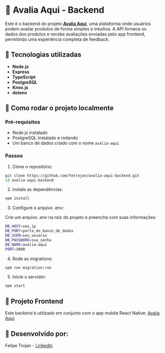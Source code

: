 # 🧠 Avalia Aqui - Backend

Este é o backend do projeto **[Avalia Aqui](https://github.com/fetrojan/avalia_aqui)**, uma plataforma onde usuários podem avaliar produtos de forma simples e intuitiva. A API fornece os dados dos produtos e recebe avaliações enviadas pelo app frontend, permitindo uma experiência completa de feedback.

## 🚀 Tecnologias utilizadas

- **Node.js**
- **Express**
- **TypeScript**
- **PostgreSQL**
- **Knex.js**
- **dotenv** 

## 🔧 Como rodar o projeto localmente

### Pré-requisitos

- Node.js instalado
- PostgreSQL instalado e rodando
- Um banco de dados criado com o nome `avalia-aqui`

### Passos

1. Clone o repositório:

```bash
git clone https://github.com/fetrojan/avalia-aqui-backend.git
cd avalia-aqui-backend
```
2. Instale as dependências:

```bash
npm install
```

3. Configure o arquivo .env:

Crie um arquivo .env na raiz do projeto e preencha com suas informações:

```bash
DB_HOST=seu_ip
DB_PORT=porta_do_banco_de_dados
DB_USER=seu_usuario
DB_PASSWORD=sua_senha
DB_NAME=avalia-aqui
PORT=3000
```

4. Rode as migrations:

```bash
npm run migration:run
```

5. Inicie o servidor:

```bash
npm start
```

## 📲 Projeto Frontend

Este backend é utilizado em conjunto com o app mobile React Native:
[Avalia Aqui](https://github.com/fetrojan/avalia_aqui)


## 📱 Desenvolvido por:

Felipe Trojan - [LinkedIn](https://linkedin.com/in/felipe-trojan)
